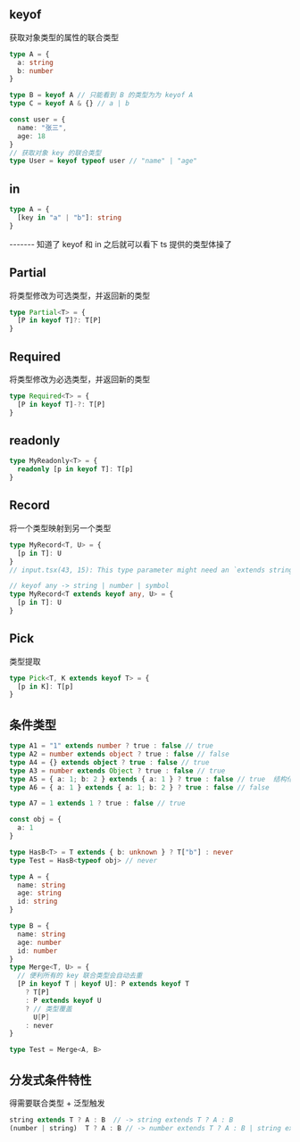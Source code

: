 ## keyof

获取对象类型的属性的联合类型

```ts
type A = {
  a: string
  b: number
}

type B = keyof A // 只能看到 B 的类型为为 keyof A
type C = keyof A & {} // a | b

const user = {
  name: "张三",
  age: 18
}
// 获取对象 key 的联合类型
type User = keyof typeof user // "name" | "age"
```

## in

```ts
type A = {
  [key in "a" | "b"]: string
}
```

------- 知道了 keyof 和 in 之后就可以看下 ts 提供的类型体操了

## Partial

将类型修改为可选类型，并返回新的类型

```ts
type Partial<T> = {
  [P in keyof T]?: T[P]
}
```

## Required

将类型修改为必选类型，并返回新的类型

```ts
type Required<T> = {
  [P in keyof T]-?: T[P]
}
```

## readonly

```ts
type MyReadonly<T> = {
  readonly [p in keyof T]: T[p]
}
```

## Record

将一个类型映射到另一个类型

```ts
type MyRecord<T, U> = {
  [p in T]: U
}
// input.tsx(43, 15): This type parameter might need an `extends string | number | symbol` constraint.

// keyof any -> string | number | symbol
type MyRecord<T extends keyof any, U> = {
  [p in T]: U
}
```

## Pick

类型提取

```ts
type Pick<T, K extends keyof T> = {
  [p in K]: T[p]
}
```

## 条件类型

```ts
type A1 = "1" extends number ? true : false // true
type A2 = number extends object ? true : false // false
type A4 = {} extends object ? true : false // true
type A3 = number extends Object ? true : false // true
type A5 = { a: 1; b: 2 } extends { a: 1 } ? true : false // true  结构化类型
type A6 = { a: 1 } extends { a: 1; b: 2 } ? true : false // false

type A7 = 1 extends 1 ? true : false // true
```

<!--
// 不明白的 ts 操作
// type A9 = object extends {} ? true : false
// type A10 = Object extends {} ? true : false
// type A11 = {} extends Object ? true : false
// type A12 = object extends Object ? true : false
// type A13 = Object extends object ? true : false

// // 原始类型的字面量类型 < 原始类型 < 原始类型对应的装箱类型 < Object
// type A15 = any extends Object ? true : false // boolean
// type A16 = any extends Object ? 1 : 2 // 1 | 2
// type A17 = any extends "hello" ? 1 : 2 // 1 | 2

// type A18 = unknown extends any ? 1 : 2 // 1
// type A19 = any extends unknown ? 1 : 2 // 1
 -->

```ts
const obj = {
  a: 1
}

type HasB<T> = T extends { b: unknown } ? T["b"] : never
type Test = HasB<typeof obj> // never
```

```ts
type A = {
  name: string
  age: string
  id: string
}

type B = {
  name: string
  age: number
  id: number
}
type Merge<T, U> = {
  // 便利所有的 key 联合类型会自动去重
  [P in keyof T | keyof U]: P extends keyof T
    ? T[P]
    : P extends keyof U
    ? // 类型覆盖
      U[P]
    : never
}

type Test = Merge<A, B>
```

## 分发式条件特性

得需要联合类型 + 泛型触发

```ts
string extends T ? A : B  // -> string extends T ? A : B
(number | string)  T ? A : B // -> number extends T ? A : B | string extends T ? A : B
```
